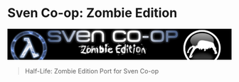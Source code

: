 # Sven Co-op: Zombie Edition
![](decoration/banner.png)
> Half-Life: Zombie Edition Port for Sven Co-op

